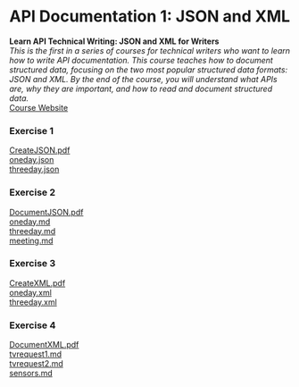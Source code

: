 # API Documentation 1: JSON and XML  
**Learn API Technical Writing: JSON and XML for Writers**  
_This is the first in a series of courses for technical writers who want to learn how to write API documentation. This course teaches how to document structured data, focusing on the two most popular structured data formats: JSON and XML. By the end of the course, you will understand what APIs are, why they are important, and how to read and document structured data._  
[Course Website](https://www.udemy.com/api-documentation-1-json-and-xml/)  
  
  
### Exercise 1
[CreateJSON.pdf](./CreateJSON.pdf)  
[oneday.json](./oneday.json)  
[threeday.json](./threeday.json)  

### Exercise 2
[DocumentJSON.pdf](./DocumentJSON.pdf)  
[oneday.md](./oneday.md)  
[threeday.md](./threeday.md)  
[meeting.md](./meeting.md)  
  
### Exercise 3
[CreateXML.pdf](./CreateXML.pdf)  
[oneday.xml](./oneday.xml)  
[threeday.xml](./threeday.xml)  

### Exercise 4
[DocumentXML.pdf](./DocumentXML.pdf)  
[tvrequest1.md](./tvrequest1.md)  
[tvrequest2.md](./tvrequest2.md)  
[sensors.md](./sensors.md)  
